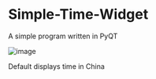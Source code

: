# Simple-Time-Widget
A simple program written in PyQT   

![image](https://github.com/Kira-Pgr/Simple-Time-Widget/assets/36188023/9afa8dbb-9806-4d55-b936-aefe901a6a01)

Default displays time in China
